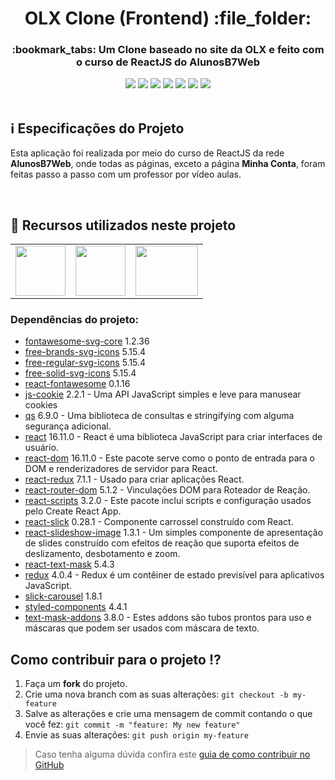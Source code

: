<h1 align="center">OLX Clone (Frontend) :file_folder:</h1>

<h3 align="center">:bookmark_tabs: Um Clone baseado no site da OLX e feito com o curso de ReactJS do AlunosB7Web</h3>

<div align="center">
 <img src="https://img.shields.io/badge/-ReactJs-61DAFB?logo=react&logoColor=white&style=flat" />
 <img src="https://img.shields.io/badge/JavaScript-F7DF1E?style=&logo=javascript&logoColor=black" />
 <img src="https://img.shields.io/badge/Node.js-43853D?style=&logo=node.js&logoColor=white" />
 <img src="https://img.shields.io/github/license/VitorGeovani/OLX-Clone">
 <img src="https://img.shields.io/github/repo-size/VitorGeovani/OLX-Clone">
 <img src="https://img.shields.io/github/last-commit/VitorGeovani/OLX-Clone">
 <img src="https://img.shields.io/github/forks/VitorGeovani/OLX-Clone?style=social" />
 </div>
 
 <br>
 
 ## <a name="SobreoProjeto"></a>:information_source: Especificações do Projeto
 Esta aplicação foi realizada por meio do curso de ReactJS da rede <b>AlunosB7Web</b>, onde todas as páginas, exceto a página <b>Minha Conta</b>, foram feitas passo a passo com um professor por vídeo aulas.
 
 <br>

## <a name="RecursosUtilizadosNesteProjeto"></a>📌 Recursos utilizados neste projeto
<table align="center">

  <tr>
    <td valign="top" align="center">
      <a href="https://nodejs.org/en/"><img height="80" width="80" src="https://cdn-icons-png.flaticon.com/512/919/919825.png" style="max-width:100%;"></img></a>
    </td>

   <td valign="top" align="center">
      <a href="https://www.javascript.com"><img height="80" width="80" src="https://www.seekpng.com/png/full/80-803501_javascript-logo-logo-de-java-script-png.png" style="max-width:100%;"></img></a>
      </td>
      
   <td valign="top" align="center">
      <a href="https://pt-br.reactjs.org/"><img height="80" width="100" src="https://cdn.jsdelivr.net/gh/devicons/devicon/icons/react/react-original.svg" style="max-width:100%;"></img></a>
      </td>
    
  </tr>
</table>

### <a name="DependênciasDoProjeto"></a>Dependências do projeto:

* [fontawesome-svg-core](https://snyk.io/advisor/npm-package/@fortawesome/fontawesome-svg-core) 1.2.36
* [free-brands-svg-icons](https://www.npmjs.com/package/@fortawesome/free-brands-svg-icons) 5.15.4
* [free-regular-svg-icons](https://www.npmjs.com/package/@fortawesome/free-regular-svg-icons) 5.15.4
* [free-solid-svg-icons](https://www.npmjs.com/package/@fortawesome/free-solid-svg-icons) 5.15.4
* [react-fontawesome](https://www.npmjs.com/package/@fortawesome/react-fontawesome) 0.1.16
* [js-cookie](https://www.npmjs.com/package/js-cookie) 2.2.1 - Uma API JavaScript simples e leve para manusear cookies
* [qs](https://www.npmjs.com/package/qs) 6.9.0 - Uma biblioteca de consultas e stringifying com alguma segurança adicional.
* [react](https://www.npmjs.com/package/react) 16.11.0 - React é uma biblioteca JavaScript para criar interfaces de usuário.
* [react-dom](https://www.npmjs.com/package/react-dom) 16.11.0 - Este pacote serve como o ponto de entrada para o DOM e renderizadores de servidor para React.
* [react-redux](https://www.npmjs.com/package/react-redux) 7.1.1 - Usado para criar aplicações React.
* [react-router-dom](https://www.npmjs.com/package/react-router-dom/v/5.1.2) 5.1.2 - Vinculações DOM para Roteador de Reação.
* [react-scripts](https://www.npmjs.com/package/react-scripts) 3.2.0 - Este pacote inclui scripts e configuração usados pelo Create React App.
* [react-slick](https://www.npmjs.com/package/react-slick) 0.28.1 - Componente carrossel construído com React.
* [react-slideshow-image](https://www.npmjs.com/package/react-slideshow-image) 1.3.1 - Um simples componente de apresentação de slides construído com efeitos de reação que suporta efeitos de deslizamento, desbotamento e zoom.
* [react-text-mask](https://www.npmjs.com/package/react-text-mask) 5.4.3
* [redux](https://www.npmjs.com/package/redux) 4.0.4 - Redux é um contêiner de estado previsível para aplicativos JavaScript.
* [slick-carousel](https://www.npmjs.com/package/slick-carousel) 1.8.1
* [styled-components](https://www.npmjs.com/package/styled-components) 4.4.1
* [text-mask-addons](https://www.npmjs.com/package/text-mask-addons) 3.8.0 - Estes addons são tubos prontos para uso e máscaras que podem ser usados com máscara de texto.


## <a name="ComoContribuirParaOProjeto"></a>Como contribuir para o projeto ⁉️

1. Faça um **fork** do projeto.
2. Crie uma nova branch com as suas alterações: `git checkout -b my-feature`
3. Salve as alterações e crie uma mensagem de commit contando o que você fez: `git commit -m "feature: My new feature"`
4. Envie as suas alterações: `git push origin my-feature`
> Caso tenha alguma dúvida confira este [guia de como contribuir no GitHub](https://github.com/firstcontributions/first-contributions)






